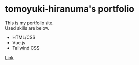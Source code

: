 # tomoyuki-hiranuma's portfolio
This is my portfolio site.  
Used skills are below.
- HTML/CSS
- Vue.js  
- Tailwind CSS  

[Link](https://numa-web.netlify.app/)  